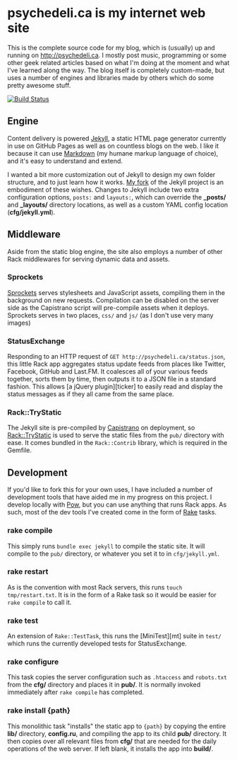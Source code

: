psychedeli.ca is my internet web site
=====================================

This is the complete source code for my blog, which is (usually) up and running on <http://psychedeli.ca>. I mostly post music, programming or some other geek related articles based on what I'm doing at the moment and what I've learned along the way. The blog itself is completely custom-made, but uses a number of engines and libraries made by others which do some pretty awesome stuff.

[![Build Status](https://secure.travis-ci.org/tubbo/psychedeli.ca.png?branch=master)](http://travis-ci.org/tubbo/psychedeli.ca)

Engine
------

Content delivery is powered [Jekyll][jek], a static HTML page generator currently in use on GitHub Pages as well as on countless blogs on the web. I like it because it can use [Markdown][md] (my humane markup language of choice), and it's easy to understand and extend.

I wanted a bit more customization out of Jekyll to design my own folder structure, and to just learn how it works. [My fork][fork] of the Jekyll project is an embodiment of these wishes. Changes to Jekyll include two extra configuration options, `posts:` and `layouts:`, which can override the **_posts/** and **_layouts/** directory locations, as well as a custom YAML config location (**cfg/jekyll.yml**).

Middleware
----------

Aside from the static blog engine, the site also employs a number of other Rack middlewares for serving dynamic data and assets.

### Sprockets

[Sprockets][sprk] serves stylesheets and JavaScript assets, compiling them in the background on new requests. Compilation can be disabled on the server side as the Capistrano script will pre-compile assets when it deploys. Sprockets serves in two places, `css/` and `js/` (as I don't use very many images)

### StatusExchange

Responding to an HTTP request of `GET http://psychedeli.ca/status.json`, this little Rack app aggregates status update feeds from places like Twitter, Facebook, GitHub and Last.FM. It coalesces all of your various feeds together, sorts them by time, then outputs it to a JSON file in a standard fashion. This allows [a jQuery plugin][ticker] to easily read and display the status messages as if they all came from the same place.

### Rack::TryStatic

The Jekyll site is pre-compiled by [Capistrano][cap] on deployment, so [Rack::TryStatic][rts] is used to serve the static files from the `pub/` directory with ease. It comes bundled in the `Rack::Contrib` library, which is required in the Gemfile.

Development
-----------

If you'd like to fork this for your own uses, I have included a number of development tools that have aided me in my progress on this project. I develop locally with [Pow][pow], but you can use anything that runs Rack apps. As such, most of the dev tools I've created come in the form of [Rake][rake] tasks.

### rake compile

This simply runs `bundle exec jekyll` to compile the static site. It will compile to the `pub/` directory, or whatever you set it to in `cfg/jekyll.yml`.

### rake restart

As is the convention with most Rack servers, this runs `touch tmp/restart.txt`. It is in the form of a Rake task so it would be easier for `rake compile` to call it.

### rake test

An extension of `Rake::TestTask`, this runs the [MiniTest][mt] suite in `test/` which runs the currently developed tests for StatusExchange.

### rake configure

This task copies the server configuration such as `.htaccess` and `robots.txt` from the **cfg/** directory and places it in **pub/**. It is normally invoked immediately after `rake compile` has completed.

### rake install {path}

This monolithic task "installs" the static app to `{path}` by copying the entire **lib/** directory, **config.ru**, and compiling the app to its child **pub/** directory. It then copies over all relevant files from **cfg/** that are needed for the daily operations of the web server. If left blank, it installs the app into **build/**.

[sass]: http://sass-lang.com
[jq]: http://jquery.com
[jek]: http://github.com/mojombo/jekyll
[fork]: http://github.com/tubbo/jekyll
[liq]: http://github.com/shopify/liquid
[ku]: http://heroku.com
[pow]: http://pow.cx
[md]: http://daringfireball.net/projects/markdown/
[sprk]: https://github.com/sstephenson/sprockets
[rts]: https://github.com/rack/rack-contrib/pull/13
[cap]: https://github.com/capistrano/capistrano/wiki/Documentation-v2.x
[tckr]: https://github.com/tubbo/psychedeli.ca/blob/master/app/js/jquery.ticker.js
[rake]: http://rake.rubyforge.org
